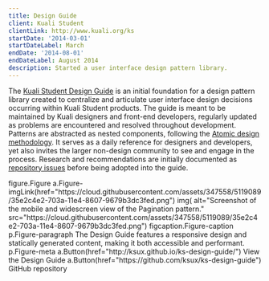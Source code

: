 ```yaml
---
title: Design Guide
client: Kuali Student
clientLink: http://www.kuali.org/ks
startDate: '2014-03-01'
startDateLabel: March
endDate: '2014-08-01'
endDateLabel: August 2014
description: Started a user interface design pattern library.
---
```


The [Kuali Student Design Guide](http://ksux.github.io/ks-design-guide/) is an initial foundation for a design pattern library created to centralize and articulate user interface design decisions occurring within Kuali Student products. The guide is meant to be maintained by Kuali designers and front-end developers, regularly updated as problems are encountered and resolved throughout development. Patterns are abstracted as nested components, following the [Atomic design methodology](http://bradfrost.com/blog/post/atomic-web-design/). It serves as a daily reference for designers and developers, yet also invites the larger non-design community to see and engage in the process. Research and recommendations are initially documented as [repository issues](https://github.com/ksux/ks-design-guide/issues) before being adopted into the guide.

<jade>
figure.Figure
  a.Figure-imgLink(href="https://cloud.githubusercontent.com/assets/347558/5119089/35e2c4e2-703a-11e4-8607-9679b3dc3fed.png")
    img(
      alt="Screenshot of the mobile and widescreen view of the Pagination pattern."
      src="https://cloud.githubusercontent.com/assets/347558/5119089/35e2c4e2-703a-11e4-8607-9679b3dc3fed.png")
  figcaption.Figure-caption
    p.Figure-paragraph The Design Guide features a responsive design and statically generated content, making it both accessible and performant.
    p.Figure-meta
      a.Button(href="http://ksux.github.io/ks-design-guide/") View the Design Guide
      a.Button(href="https://github.com/ksux/ks-design-guide") GitHub repository
</jade>
